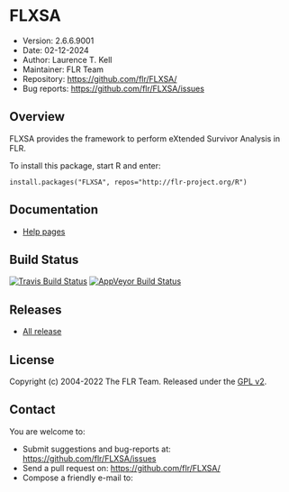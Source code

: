 
# FLXSA
- Version: 2.6.6.9001
- Date: 02-12-2024
- Author: Laurence T. Kell <laurie AT kell.es>
- Maintainer: FLR Team <flrteam AT flr-project.org>
- Repository: <https://github.com/flr/FLXSA/>
- Bug reports: <https://github.com/flr/FLXSA/issues>

## Overview
FLXSA provides the framework to perform eXtended Survivor Analysis in FLR.

To install this package, start R and enter:

	install.packages("FLXSA", repos="http://flr-project.org/R")

## Documentation
- [Help pages](http://flr-project.org/FLXSA)

## Build Status
[![Travis Build Status](https://travis-ci.org/flr/FLXSA.svg?branch=master)](https://travis-ci.org/flr/FLXSA)
[![AppVeyor Build Status](https://ci.appveyor.com/api/projects/status/github/flr/FLXSA?branch=master&svg=true)](https://ci.appveyor.com/project/flr/FLXSA)

## Releases
- [All release](https://github.com/flr/FLXSA/releases/)

## License
Copyright (c) 2004-2022 The FLR Team. Released under the [GPL v2](http://www.gnu.org/licenses/gpl-2.0.html).

## Contact
You are welcome to:

- Submit suggestions and bug-reports at: <https://github.com/flr/FLXSA/issues>
- Send a pull request on: <https://github.com/flr/FLXSA/>
- Compose a friendly e-mail to: <flrteam AT flr-project.org>
